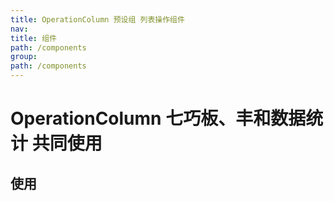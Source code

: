 ```yaml
---
title: OperationColumn 预设组 列表操作组件
nav:
title: 组件
path: /components
group:
path: /components
---
```


# OperationColumn 七巧板、丰和数据统计 共同使用

## 使用

<code src="./demos/index.tsx" />

<API></API>
